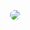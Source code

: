 <p align="center"> <img style="border-radius: 10px;" src="https://i.imgur.com/jr7EvCu.png"></img>
</p>
